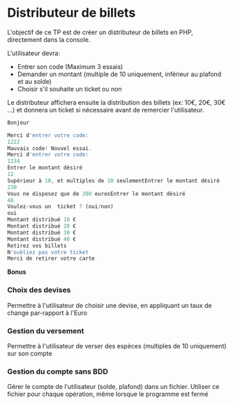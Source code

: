 # Distributeur de billets

L'objectif de ce TP est de créer un distributeur de billets en PHP, directement dans la console.

L'utilisateur devra:

- Entrer son code (Maximum 3 essais)
- Demander un montant (multiple de 10 uniquement, inférieur au plafond et au solde)
- Choisir s'il souhaite un ticket ou non

Le distributeur affichera ensuite la distribution des billets (ex: 10€, 20€, 30€ ...) et donnera un ticket si nécessaire avant de remercier l'utilisateur.


```javascript
Bonjour

Merci d'entrer votre code:
1222
Mauvais code! Nouvel essai.
Merci d'entrer votre code:
1234
Entrer le montant désiré
12
Supérieur à 10, et multiples de 10 seulementEntrer le montant désiré
230
Vous ne disposez que de 200 eurosEntrer le montant désiré
40
Voulez-vous un  ticket ? (oui/non)
oui
Montant distribué 10 €
Montant distribué 20 €
Montant distribué 30 €
Montant distribué 40 €
Retirez vos billets
N'oubliez pas votre ticket
Merci de retirer votre carte
```
**Bonus**

### Choix des devises

Permettre à l'utilisateur de choisir une devise, en appliquant un taux de change par-rapport à l'Euro

### Gestion du versement

Permettre à l'utilisateur de verser des espèces (multiples de 10 uniquement) sur son compte

### Gestion du compte sans BDD

Gérer le compte de l'utilisateur (solde, plafond) dans un fichier. Utiliser ce fichier pour chaque opération, même lorsque le programme est fermé
